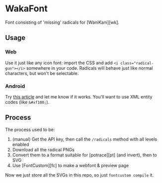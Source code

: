 # WakaFont

Font consisting of 'missing' radicals for [WaniKani][wk].

## Usage

### Web

Use it just like any icon font: import the CSS and add `<i class="radical-gun"></i>` somewhere in your code. Radicals will behave just like normal characters, but won't be selectable.

### Android

Try [this article][bbcoder] and let me know if it works. You'll want to use XML entity codes (like `&#xf100;`).

[bbcoder]: http://www.barebonescoder.com/2010/05/android-development-using-custom-fonts/

## Process

The process used to be:

1. (manual) Get the API key, then call the `/radicals` method with all levels enabled
2. Download all the radical PNGs
3. Convert them to a format suitable for [potrace][pt] (and invert), then to SVG
4. Use [FontCustom][fc] to make a webfont & preview page

Now we just store all the SVGs in this repo, so just `fontcustom compile` it.
